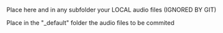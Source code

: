 Place here and in any subfolder your LOCAL audio files (IGNORED BY GIT)

Place in the "\_default" folder the audio files to be commited
